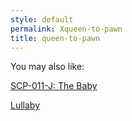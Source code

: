 ```yaml
---
style: default
permalink: Xqueen-to-pawn
title: queen-to-pawn
---
```

You may also like:

[SCP-011-J: The Baby](http://scp-wiki.net/scp-011-j)

[Lullaby](http://scp-wiki.net/lullaby)
